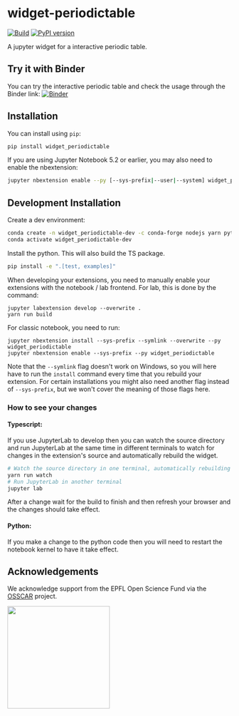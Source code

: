 
# widget-periodictable

[![Build](https://github.com/osscar-org/widget-periodictable/actions/workflows/build.yml/badge.svg?branch=develop)](https://github.com/osscar-org/widget-periodictable/actions/workflows/build.yml)
[![PyPI version](https://badge.fury.io/py/widget-periodictable.svg)](https://badge.fury.io/py/widget-periodictable)

A jupyter widget for a interactive periodic table.

## Try it with Binder

You can try the interactive periodic table
and check the usage through the Binder link:
[![Binder](https://mybinder.org/badge_logo.svg)](https://mybinder.org/v2/gh/osscar-org/widget-periodictable/develop?urlpath=%2Fvoila%2Frender%2Fexamples%2Fintroduction.ipynb)

## Installation

You can install using `pip`:

```bash
pip install widget_periodictable
```

If you are using Jupyter Notebook 5.2 or earlier, you may also need to enable
the nbextension:
```bash
jupyter nbextension enable --py [--sys-prefix|--user|--system] widget_periodictable
```

## Development Installation

Create a dev environment:
```bash
conda create -n widget_periodictable-dev -c conda-forge nodejs yarn python jupyterlab
conda activate widget_periodictable-dev
```

Install the python. This will also build the TS package.
```bash
pip install -e ".[test, examples]"
```

When developing your extensions, you need to manually enable your extensions with the
notebook / lab frontend. For lab, this is done by the command:

```
jupyter labextension develop --overwrite .
yarn run build
```

For classic notebook, you need to run:

```
jupyter nbextension install --sys-prefix --symlink --overwrite --py widget_periodictable
jupyter nbextension enable --sys-prefix --py widget_periodictable
```

Note that the `--symlink` flag doesn't work on Windows, so you will here have to run
the `install` command every time that you rebuild your extension. For certain installations
you might also need another flag instead of `--sys-prefix`, but we won't cover the meaning
of those flags here.

### How to see your changes
#### Typescript:
If you use JupyterLab to develop then you can watch the source directory and run JupyterLab at the same time in different
terminals to watch for changes in the extension's source and automatically rebuild the widget.

```bash
# Watch the source directory in one terminal, automatically rebuilding when needed
yarn run watch
# Run JupyterLab in another terminal
jupyter lab
```

After a change wait for the build to finish and then refresh your browser and the changes should take effect.

#### Python:
If you make a change to the python code then you will need to restart the notebook kernel to have it take effect.

## Acknowledgements

We acknowledge support from the EPFL Open Science Fund via the [OSSCAR](http://www.osscar.org) project.

<img src='http://www.osscar.org/wp-content/uploads/2019/03/OSSCAR-logo.png' width='230'>
